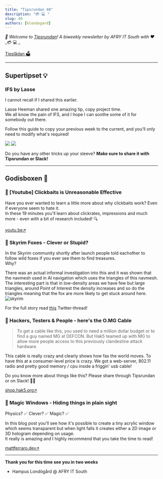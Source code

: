 ```yaml
---
title: "Tipsrundan 40"
description: "💳 💻 "
slug: 40
authors: [hlondogard]
---
```

_👋 Welcome to [Tipsrundan](https://afry-south.github.io/tipsrundan/2021-09-07-tipsrundan-40/)! A biweekly newsletter by AFRY IT South with ❤️_  
_💳 💻 _
<!--truncate-->

[Tipslådan 🗳](mailto:hampus.londogard@afry.com?subject=Tips)    

---
## Supertipset 💡
###         IFS by Lasse

I cannot recall if I shared this earlier. 

Lasse Heeman shared one amazing tip, copy project time.  
We all know the pain of IFS, and I hope I can soothe some of it for somebody out there.

Follow this guide to copy your previous week to the current, and you'll only need to modify what's required!

![](https://user-images.githubusercontent.com/7490199/132257448-8d2b4fae-3fa9-4dd7-9d1e-1da7ba26943c.png)
![](https://user-images.githubusercontent.com/7490199/132257486-9de6fdb2-64d7-4e00-a5ab-d0b8891f4e6f.png)
 

Do you have any other tricks up your sleeve? **Make sure to share it with Tipsrundan or Slack!**

---



## Godisboxen 🍭
        
### 🔀 [Youtube] Clickbaits is Unreasonable Effective

Have you ever wanted to learn a little more about why clickbaits work? Even if everyone seem to hate it.  
In these 19 minutes you'll learn  about clickrates, impressions and much more - even with a bit of research included! 🔍

[youtu.be↗](https://youtu.be/S2xHZPH5Sng)

### 🔀 Skyrim Foxes - Clever or Stupid?

In the Skyrim community shortly after launch people told eachother to follow wild foxes if you ever see them to find treasures.  
Why?

There was an actual informal investigation into this and it was shown that the navmesh used in AI navigation which uses the triangles of this navmesh.  
The interesting part is that in low-density areas we have few but large triangles, around Point of Interest the density increases and so do the triangles meaning that the fox are more likely to get stuck around here.  
![skyrim](https://pbs.twimg.com/media/E9FKexIXsAI95V4?format=jpg&name=small)

For the full story read [this](https://twitter.com/joelburgess/status/1428008043556622336?utm_source=hackernewsletter&utm_medium=email&utm_term=fun) Twitter-thread!



### 🔀 Hackers, Testers & People - here's the O.MG Cable

> To get a cable like this, you used to need a million dollar budget or to find a guy named MG at DEFCON. But Hak5 teamed up with MG to allow more people access to this previously clandestine attack hardware. 

This cable is really crazy and clearly shows how fas the world moves. To have this at a consumer-level price is crazy. We got a web-server, 802.11 radio and pretty good memory / cpu inside a friggin' usb cable!

Do you know more about things like this? Please share through Tipsrundan or on Slack! 👨‍💻

[shop.hak5.org↗](https://shop.hak5.org/products/o-mg-cable-usb-a)

### 🔀 Magic Windows - Hiding things in plain sight

Physics? ✅
Clever? ✅
Magic? ✅

In this blog post you'll see how it's possible to create a tiny acrylic window which seems transparent but when light falls it creates either a 2D image or 3D hologram depending on usage.  
It really is amazing and I highly recommend that you take the time to read!

[mattferraro.dev↗](https://mattferraro.dev/posts/caustics-engineering)   

---

**Thank you for this time see you in two weeks**   
- Hampus Londögård @ AFRY IT South
